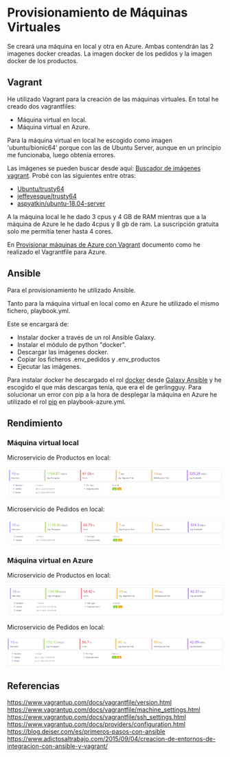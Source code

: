 # Provisionamiento de Máquinas Virtuales

Se creará una máquina en local y otra en Azure. Ambas contendrán las 2 imagenes docker creadas. La imagen docker
de los pedidos y la imagen docker de los productos.

## Vagrant

He utilizado Vagrant para la creación de las máquinas virtuales. En total he creado
dos vagrantfiles:

- Máquina virtual en local.
- Máquina virtual en Azure.

Para la máquina virtual en local he escogido como imagen 'ubuntu/bionic64' porque
con las de Ubuntu Server, aunque en un principio me funcionaba, luego obtenía errores.

Las imágenes se pueden buscar desde aquí: [Buscador de imágenes vagrant](https://app.vagrantup.com/boxes/search).
Probé con las siguientes entre otras:

- [Ubuntu/trusty64](https://app.vagrantup.com/ubuntu/boxes/trusty64)
- [jeffevesque/trusty64](https://app.vagrantup.com/jeff1evesque/boxes/trusty64)
- [aspyatkin/ubuntu-18.04-server](https://app.vagrantup.com/jeff1evesque/boxes/trusty64)

A la máquina local le he dado 3 cpus y 4 GB de RAM mientras que a la máquina de Azure
le he dado 4cpus y 8 gb de ram. La suscripción gratuita solo me permitía tener hasta 4 cores.

En [Provisionar máquinas de Azure con Vagrant](./azure.md) documento como he realizado el Vagrantfile para Azure.

## Ansible

Para el provisionamiento he utilizado Ansible.

Tanto para la máquina virtual en local como en Azure he utilizado el mismo fichero, playbook.yml.

Este se encargará de:

- Instalar docker a través de un rol Ansible Galaxy.
- Instalar el módulo de python "docker".
- Descargar las imágenes docker.
- Copiar los ficheros .env_pedidos y .env_productos
- Ejecutar las imágenes.

Para instalar docker he descargado el rol [docker](https://galaxy.ansible.com/geerlingguy/docker) desde [Galaxy Ansible](https://galaxy.ansible.com/search?deprecated=false&keywords=docker&order_by=-relevance&page=1) y he escogido el que más descargas tenía, que era el de gerlingguy. Para solucionar un error con pip a la hora de desplegar la máquina en Azure he utilizado el rol [pip](https://galaxy.ansible.com/geerlingguy/pip) en
playbook-azure.yml.

## Rendimiento

### Máquina virtual local

Microservicio de Productos en local:

![Rendimiento-productos-vb-local](https://github.com/toniMR/CC-GestionPedidos/blob/master/doc/img/provisionamiento/virtualbox-local-productos.png)

Microservicio de Pedidos en local:

![Rendimiento-pedidos-vb-local](https://github.com/toniMR/CC-GestionPedidos/blob/master/doc/img/provisionamiento/virtualbox-local-pedidos.png)

### Máquina virtual en Azure

Microservicio de Productos en local:

![Rendimiento-productos-vb-Azure](https://github.com/toniMR/CC-GestionPedidos/blob/master/doc/img/provisionamiento/virtualbox-azure-productos.png)

Microservicio de Pedidos en local:

![Rendimiento-pedidos-vb-Azure](https://github.com/toniMR/CC-GestionPedidos/blob/master/doc/img/provisionamiento/virtualbox-azure-pedidos.png)

## Referencias

https://www.vagrantup.com/docs/vagrantfile/version.html  
https://www.vagrantup.com/docs/vagrantfile/machine_settings.html  
https://www.vagrantup.com/docs/vagrantfile/ssh_settings.html  
https://www.vagrantup.com/docs/providers/configuration.html  
https://blog.deiser.com/es/primeros-pasos-con-ansible  
https://www.adictosaltrabajo.com/2015/09/04/creacion-de-entornos-de-integracion-con-ansible-y-vagrant/  
